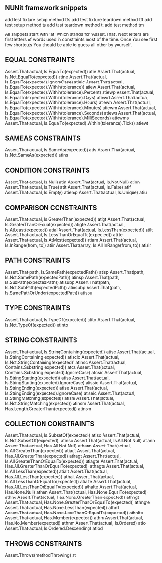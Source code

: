 NUNit framework snippets
---------------------------
add test fixture setup method												tfs	
add test fixture teardown method											tft
add test setup method														ts
add test teardown method													tt
add test method																tm

All snippets start with 'at' which stands for 'Assert.That'. Next letters
are first letters of words used in constraints most of the time.
Once You see first few shortcuts You should be able to guess all other by yourself.

EQUAL CONSTRAINTS
---------------------------
Assert.That(actual, Is.EqualTo(expected))									atie
Assert.That(actual, Is.Not.EqualTo(expected))								atine
Assert.That(actual, Is.EqualTo(expected).IgnoreCase)						atieic
Assert.That(actual, Is.EqualTo(expected).Within(tolerance))					atiew
Assert.That(actual, Is.EqualTo(expected).Within(tolerance).Percent)			atiewp
Assert.That(actual, Is.EqualTo(expected).Within(tolerance).Days)			atiewd
Assert.That(actual, Is.EqualTo(expected).Within(tolerance).Hours)			atiewh
Assert.That(actual, Is.EqualTo(expected).Within(tolerance).Minutes)			atiewm
Assert.That(actual, Is.EqualTo(expected).Within(tolerance).Seconds)			atiews
Assert.That(actual, Is.EqualTo(expected).Within(tolerance).MilliSeconds)	atiewms
Assert.That(actual, Is.EqualTo(expected).Within(tolerance).Ticks)			atiewt

SAMEAS CONSTRAINTS
---------------------------
Assert.That(actual, Is.SameAs(expected))									atis
Assert.That(actual, Is.Not.SameAs(expected))								atins

CONDITION CONSTRAINTS
---------------------------
Assert.That(actual, Is.Null)												atin
Assert.That(actual, Is.Not.Null)											atinn
Assert.That(actual, Is.True)												atit
Assert.That(actual, Is.False)												atif
Assert.That(actual, Is.Empty)												atiemp
Assert.That(actual, Is.Unique)												atiu

COMPARISON CONSTRAINTS
---------------------------
Assert.That(actual, Is.GreaterThan(expected))								atigt
Assert.That(actual, Is.GreaterThanOrEqual(expected))						atigte
Assert.That(actual, Is.AtLeast(expected))									atial
Assert.That(actual, Is.LessThan(expected))									atilt
Assert.That(actual, Is.LessThanOrEqualTo(expected))							atilte
Assert.That(actual, Is.AtMost(expected))									atiam
Assert.That(actual, Is.InRange(from, to))									atiir
Assert.That(array, Is.All.InRange(from, to))								atiair

PATH CONSTRAINTS
---------------------------
Assert.That(path, Is.SamePath(expectedPath))								atisp
Assert.That(path, Is.Not.SamePath(expectedPath))							atinsp
Assert.That(path, Is.SubPath(expectedPath))									atisubp
Assert.That(path, Is.Not.SubPath(expectedPath))								atinsubp
Assert.That(path, Is.SamePathOrUnder(expectedPath))							atispu


TYPE CONSTRAINTS
---------------------------
Assert.That(actual, Is.TypeOf(expected))									atito
Assert.That(actual, Is.Not.TypeOf(expected))								atinto

STRING CONSTRAINTS
---------------------------
Assert.That(actual, Is.StringContaining(expected))							atisc
Assert.That(actual, Is.StringContaining(expected))							atiscic
Assert.That(actual, Is.Not.StringContaining(expected))						atinsc
Assert.That(actual, Contains.Substring(expected))							atcs
Assert.That(actual, Contains.Substring(expected).IgnoreCase)				atcsic
Assert.That(actual, Is.StringStarting(expected))							atiss
Assert.That(actual, Is.StringStarting(expected).IgnoreCase)					atissic
Assert.That(actual, Is.StringEnding(expected))								atise
Assert.That(actual, Is.StringEnding(expected).IgnoreCase)					atiseic
Assert.That(actual, Is.StringMatching(expected))							atism
Assert.That(actual, Is.Not.StringMatching(expected))						atinsm
Assert.That(actual, Has.Length.GreaterThan(expected))						atinsm

COLLECTION CONSTRAINTS
---------------------------
Assert.That(actual, Is.SubsetOf(expected))									atiso
Assert.That(actual, Is.Not.SubsetOf(expected))								atinso
Assert.That(actual, Is.All.Not.Null)										atiann
Assert.That(actual, Has.All.Not.Null)										athann
Assert.That(actual, Is.All.GreaterThan(expected))							atiagt
Assert.That(actual, Has.All.GreaterThan(expected))							athagt
Assert.That(actual, Is.All.GreaterThanOrEqualTo(expected))					atiagte
Assert.That(actual, Has.All.GreaterThanOrEqualTo(expected))					athagte
Assert.That(actual, Is.All.LessThan(expected))								atialt
Assert.That(actual, Has.All.LessThan(expected))								athalt
Assert.That(actual, Is.All.LessThanOrEqualTo(expected))						atialte
Assert.That(actual, Has.All.LessThanOrEqualTo(expected))					athalte
Assert.That(actual, Has.None.Null)											athnn
Assert.That(actual, Has.None.EqualTo(expected))								athne
Assert.That(actual, Has.None.GreaterThan(expected))							athngt
Assert.That(actual, Has.None.GreaterThanOrEqualTo(expected))				athngte
Assert.That(actual, Has.None.LessThan(expected))							athnlt
Assert.That(actual, Has.None.LessThanOrEqualTo(expected))					athnlte
Assert.That(actual, Has.Member(expected))									athm
Assert.That(actual, Has.No.Member(expected))								athnm
Assert.That(actual, Is.Ordered)												atio
Assert.That(actual, Is.Ordered.Descending)									atiod

THROWS CONSTRAINTS
---------------------------
Assert.Throws<expected>(methodThrowing)										at

